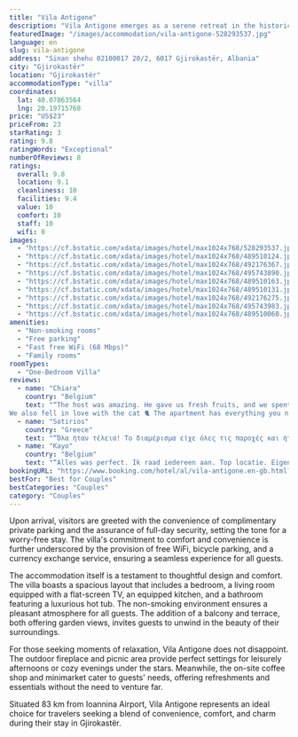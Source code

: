 ```yaml
---
title: "Vila Antigone"
description: "Vila Antigone emerges as a serene retreat in the historic heart of Gjirokastër, a mere stone's throw from the tranquil Zaravina Lake, located 44 km away."
featuredImage: "/images/accommodation/vila-antigone-528293537.jpg"
language: en
slug: vila-antigone
address: "Sinan shehu 02100017 20/2, 6017 Gjirokastër, Albania"
city: "Gjirokastër"
location: "Gjirokastër"
accommodationType: "villa"
coordinates:
  lat: 40.07863564
  lng: 20.19715768
price: "US$23"
priceFrom: 23
starRating: 3
rating: 9.8
ratingWords: "Exceptional"
numberOfReviews: 8
ratings:
  overall: 9.8
  location: 9.1
  cleanliness: 10
  facilities: 9.4
  value: 10
  comfort: 10
  staff: 10
  wifi: 0
images:
  - "https://cf.bstatic.com/xdata/images/hotel/max1024x768/528293537.jpg?k=277a4377e04aaedd58d0c16e4db0fd17bb6da8e5acf14c95b92ff242f4cd9105&o=&hp=1"
  - "https://cf.bstatic.com/xdata/images/hotel/max1024x768/489510124.jpg?k=4fc5a9b6501e61a45feecb3e8380469e9c05e53e97020f0a41652f890ed55803&o=&hp=1"
  - "https://cf.bstatic.com/xdata/images/hotel/max1024x768/492176367.jpg?k=9d070aa5e7258d54e9fc03feb9759f6aaca7e00c5c335ff1ac59b33e0ec68708&o=&hp=1"
  - "https://cf.bstatic.com/xdata/images/hotel/max1024x768/495743890.jpg?k=79ff585e6f068438d36f9043fb21f392036db02b06ec0190106f33e7ff326d2f&o=&hp=1"
  - "https://cf.bstatic.com/xdata/images/hotel/max1024x768/489510163.jpg?k=67560052ae02b1e81f25f385c3d415f28770fe7cc854a14d6a3a8bafb3961e14&o=&hp=1"
  - "https://cf.bstatic.com/xdata/images/hotel/max1024x768/489510131.jpg?k=1841ca27d6e5ae5261b5cb0915dfba597ed3b502cc5bdecd302d01994dd166cb&o=&hp=1"
  - "https://cf.bstatic.com/xdata/images/hotel/max1024x768/492176275.jpg?k=f3bd1a1c8cbc02ae10740861d0db7353a037fc71ca47058aaa3262428f779139&o=&hp=1"
  - "https://cf.bstatic.com/xdata/images/hotel/max1024x768/495743983.jpg?k=a853796e34664554af61a015fe6fec42a7ec3f7f0a4a64651b6ca468916df187&o=&hp=1"
  - "https://cf.bstatic.com/xdata/images/hotel/max1024x768/489510060.jpg?k=f2987582c5c3c533f3aa9bbeb986411e3146633e93bcebbd53e6a924e963bed9&o=&hp=1"
amenities:
  - "Non-smoking rooms"
  - "Free parking"
  - "Fast free WiFi (68 Mbps)"
  - "Family rooms"
roomTypes:
  - "One-Bedroom Villa"
reviews:
  - name: "Chiara"
    country: "Belgium"
    text: "“The host was amazing. He gave us fresh fruits, and we spent a cosy night with him, talking, with some raki and wine he served us.
We also fell in love with the cat 🐈 The apartment has everything you need + a washing machine, which is great!...”"
  - name: "Sotirios"
    country: "Greece"
    text: "“Όλα ήταν τέλεια! Το διαμέρισμα είχε όλες τις παροχές και ήταν ακριβώς όπως στις φωτογραφίες. Ευχαριστούμε”"
  - name: "Kayo"
    country: "Belgium"
    text: "“Alles was perfect. Ik raad iedereen aan. Top locatie. Eigenaar super vriendelijk! We kregen fruit van hun tuin, ontbijt en goeie tips! 10/10”"
bookingURL: "https://www.booking.com/hotel/al/vila-antigone.en-gb.html?aid=8035640"
bestFor: "Best for Couples"
bestCategories: "Couples"
category: "Couples"
---
```


Upon arrival, visitors are greeted with the convenience of complimentary private parking and the assurance of full-day security, setting the tone for a worry-free stay. The villa's commitment to comfort and convenience is further underscored by the provision of free WiFi, bicycle parking, and a currency exchange service, ensuring a seamless experience for all guests.

The accommodation itself is a testament to thoughtful design and comfort. The villa boasts a spacious layout that includes a bedroom, a living room equipped with a flat-screen TV, an equipped kitchen, and a bathroom featuring a luxurious hot tub. The non-smoking environment ensures a pleasant atmosphere for all guests. The addition of a balcony and terrace, both offering garden views, invites guests to unwind in the beauty of their surroundings.

For those seeking moments of relaxation, Vila Antigone does not disappoint. The outdoor fireplace and picnic area provide perfect settings for leisurely afternoons or cozy evenings under the stars. Meanwhile, the on-site coffee shop and minimarket cater to guests' needs, offering refreshments and essentials without the need to venture far.

Situated 83 km from Ioannina Airport, Vila Antigone represents an ideal choice for travelers seeking a blend of convenience, comfort, and charm during their stay in Gjirokastër.